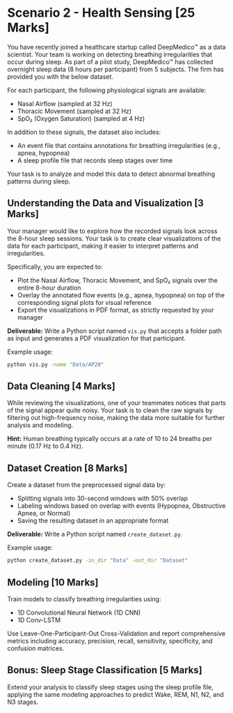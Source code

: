 # Scenario 2 - Health Sensing [25 Marks]
You have recently joined a healthcare startup called DeepMedico™ as a data scientist. Your team is working on detecting breathing irregularities that occur during sleep. As part of a pilot study, DeepMedico™ has collected overnight sleep data (8 hours per participant) from 5 subjects. The firm has provided you with the below dataset.

For each participant, the following physiological signals are available:
- Nasal Airflow (sampled at 32 Hz)
- Thoracic Movement (sampled at 32 Hz)
- SpO₂ (Oxygen Saturation) (sampled at 4 Hz)

In addition to these signals, the dataset also includes:
- An event file that contains annotations for breathing irregularities (e.g., apnea, hypopnea)
- A sleep profile file that records sleep stages over time

Your task is to analyze and model this data to detect abnormal breathing patterns during sleep.

## Understanding the Data and Visualization [3 Marks]
Your manager would like to explore how the recorded signals look across the 8-hour sleep sessions. Your task is to create clear visualizations of the data for each participant, making it easier to interpret patterns and irregularities.

Specifically, you are expected to:
- Plot the Nasal Airflow, Thoracic Movement, and SpO₂ signals over the entire 8-hour duration
- Overlay the annotated flow events (e.g., apnea, hypopnea) on top of the corresponding signal plots for visual reference
- Export the visualizations in PDF format, as strictly requested by your manager

**Deliverable:** Write a Python script named `vis.py` that accepts a folder path as input and generates a PDF visualization for that participant.

Example usage:
```bash
python vis.py -name "Data/AP20"
```

## Data Cleaning [4 Marks]
While reviewing the visualizations, one of your teammates notices that parts of the signal appear quite noisy. Your task is to clean the raw signals by filtering out high-frequency noise, making the data more suitable for further analysis and modeling.

**Hint:** Human breathing typically occurs at a rate of 10 to 24 breaths per minute (0.17 Hz to 0.4 Hz).

## Dataset Creation [8 Marks]
Create a dataset from the preprocessed signal data by:
- Splitting signals into 30-second windows with 50% overlap
- Labeling windows based on overlap with events (Hypopnea, Obstructive Apnea, or Normal)
- Saving the resulting dataset in an appropriate format

**Deliverable:** Write a Python script named `create_dataset.py`.

Example usage:
```bash
python create_dataset.py -in_dir "Data" -out_dir "Dataset"
```

## Modeling [10 Marks]
Train models to classify breathing irregularities using:
- 1D Convolutional Neural Network (1D CNN)
- 1D Conv-LSTM

Use Leave-One-Participant-Out Cross-Validation and report comprehensive metrics including accuracy, precision, recall, sensitivity, specificity, and confusion matrices.

## Bonus: Sleep Stage Classification [5 Marks]
Extend your analysis to classify sleep stages using the sleep profile file, applying the same modeling approaches to predict Wake, REM, N1, N2, and N3 stages.